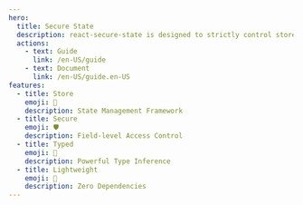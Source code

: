 ```yaml
---
hero:
  title: Secure State
  description: react-secure-state is designed to strictly control store data read and write permissions. Developers can explicitly declare and request read or write access to specific fields. If a field is not included in the declared permissions, modifications will not be permitted.
  actions:
    - text: Guide
      link: /en-US/guide
    - text: Document
      link: /en-US/guide.en-US
features:
  - title: Store
    emoji: 💎
    description: State Management Framework
  - title: Secure
    emoji: 🛡️
    description: Field-level Access Control
  - title: Typed
    emoji: 📝
    description: Powerful Type Inference
  - title: Lightweight
    emoji: 🚀
    description: Zero Dependencies
---
```

